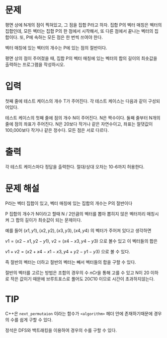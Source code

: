 # 문제
평면 상에 N개의 점이 찍혀있고, 그 점을 집합 P라고 하자. 집합 P의 벡터 매칭은 벡터의 집합인데, 모든 벡터는 집합 P의 한 점에서 시작해서, 또 다른 점에서 끝나는 벡터의 집합이다. 또, P에 속하는 모든 점은 한 번씩 쓰여야 한다.

벡터 매칭에 있는 벡터의 개수는 P에 있는 점의 절반이다.

평면 상의 점이 주어졌을 때, 집합 P의 벡터 매칭에 있는 벡터의 합의 길이의 최솟값을 출력하는 프로그램을 작성하시오.

# 입력
첫째 줄에 테스트 케이스의 개수 T가 주어진다. 각 테스트 케이스는 다음과 같이 구성되어있다.

테스트 케이스의 첫째 줄에 점의 개수 N이 주어진다. N은 짝수이다. 둘째 줄부터 N개의 줄에 점의 좌표가 주어진다. N은 20보다 작거나 같은 자연수이고, 좌표는 절댓값이 100,000보다 작거나 같은 정수다. 모든 점은 서로 다르다.

# 출력
각 테스트 케이스마다 정답을 출력한다. 절대/상대 오차는 10-6까지 허용한다.

# 문제 해설

P라는 벡터 집합이 있고, 벡터 매칭에 있는 집합의 개수는 P의 절반이다

P 집합의 개수가 N이라고 할때 N / 2만큼의 벡터를 뽑아 뽑히지 않은 벡터끼리 매칭시켜 그 합의 길이가 최솟값이 되는 문제이다.

예를 들어 $(x1, y1), (x2, y2), (x3, y3), (x4, y4)$ 의 벡터가 주어져 있다고 생각하면

$v1 = (x2-x1,y2-y1)$, $v2 = (x4-x3, y4-y3)$ 으로 볼수 있고 이 벡터들의 합은

$v1 + v2 = (x2 + x4 - x1 - x3, y4 + y2 - y1 - y3)$ 으로 볼 수 있다.

즉 절반의 벡터는 더하고 절반의 벡터는 빼서 벡터들의 합을 구할 수 있다.

절반의 벡터를 고르는 방법은 조합의 경우의 수 $nCr$을 통해 고를 수 있고 N이 20 이하로 작은 값이기 때문에 브루트포스로 풀어도 $20C10$ 이므로 시간이 초과하지않는다.

# TIP
C++은 `next_permutaion` 이라는 함수가 `<algorithm>` 헤더 안에 존재하기때문에 경우의 수를 쉽게 구할 수 있다.

정석은 DFS와 백트래킹을 이용하여 경우의 수를 구할 수 있다.